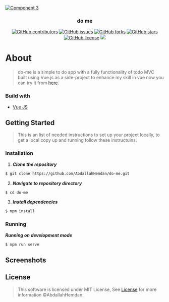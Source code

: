 <p align="center">
  <a href="https://github.com/AbdallahHemdan/Qurany" rel="noopener">
    
  ![Component 3](https://user-images.githubusercontent.com/40190772/85024284-2f893580-b176-11ea-9c76-c22c93272566.png)
  
  </a>
</p>

<h3 align="center">do me</h3>
<div align="center">

[![GitHub contributors](https://img.shields.io/github/contributors/AbdallahHemdan/do-me)](https://github.com/AbdallahHemdan/do-me/contributors)
[![GitHub issues](https://img.shields.io/github/issues/AbdallahHemdan/do-me)](https://github.com/AbdallahHemdan/do-me/issues)
[![GitHub forks](https://img.shields.io/github/forks/AbdallahHemdan/do-me)](https://github.com/AbdallahHemdan/do-me/network)
[![GitHub stars](https://img.shields.io/github/stars/AbdallahHemdan/do-me)](https://github.com/AbdallahHemdan/do-me/stargazers)
[![GitHub license](https://img.shields.io/github/license/AbdallahHemdan/do-me)](https://github.com/AbdallahHemdan/do-me/blob/master/LICENSE)
<img src="https://img.shields.io/github/languages/top/AbdallahHemdan/do-me"> 

</div>


# About
> do-me is a simple to do app with a fully functionality of todo MVC built using Vue.js as a side-project to enhance my skill in vue now you can try it from [here](https://abdallahhemdan.github.io/do-me/).

### Build with
- [Vue JS](https://vuejs.org/)

## Getting Started
> This is an list of needed instructions to set up your project locally, to get a local copy up and running follow these instructuins.

### Installation

1. **_Clone the repository_**

```sh
$ git clone https://github.com/AbdallahHemdan/do-me.git
```
2. **_Navigate to repository directory_**
```sh
$ cd do-me
```

3. **_Install dependencies_**

```sh
$ npm install
```

### Running

**_Running on development mode_**
```sh
$ npm run serve
```
## Screenshots

<div align="center" width="500px">




</div>

## License
> This software is licensed under MIT License, See [License](https://github.com/AbdallahHemdan/do-me/blob/master/LICENSE) for more information ©AbdallahHemdan.

